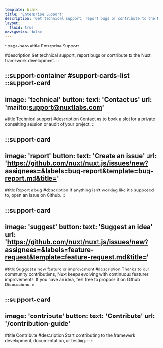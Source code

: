 ```yaml
---
template: blank
title: 'Enterprise Support'
description: 'Get technical support, report bugs or contribute to the Nuxt framework development.'
layout:
  fluid: true
navigation: false
---
```

::page-hero
#title
Enterprise Support

#description
Get technical support, report bugs or contribute to the Nuxt framework development.
::

::support-container
#support-cards-list
  ::support-card
  ---
  image: 'technical'
  button:
    text: 'Contact us'
    url: 'mailto:support@nuxtlabs.com'
  ---
  #title
  Technical support
  #description
  Contact us to book a slot for a private consulting session or audit of your project.
  ::

  ::support-card
  ---
  image: 'report'
  button:
    text: 'Create an issue'
    url: 'https://github.com/nuxt/nuxt.js/issues/new?assignees=&labels=bug-report&template=bug-report.md&title='
  ---
  #title
  Report a bug
  #description
  If anything isn't working like it's supposed to, open an issue on Github.
  ::

  ::support-card
  ---
  image: 'suggest'
  button:
    text: 'Suggest an idea'
    url: 'https://github.com/nuxt/nuxt.js/issues/new?assignees=&labels=feature-request&template=feature-request.md&title='
  ---
  #title
  Suggest a new feature or improvement
  #description
  Thanks to our community contributions, Nuxt keeps evolving with continuous features improvements. If you have an idea, feel free to propose it on Github Discussions.
  ::

  ::support-card
  ---
  image: 'contribute'
  button:
    text: 'Contribute'
    url: '/contribution-guide'
  ---
  #title
  Contribute
  #description
  Start contributing to the framework development, documentation, or testing.
  ::
::
